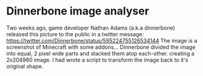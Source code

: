 # Dinnerbone image analyser
Two weeks ago, game developer Nathan Adams (a.k.a dinnerbone) released this picture to the public in a twitter message: https://twitter.com/Dinnerbone/status/595224755126534144
The image is a screenshot of Minecraft with some addons...
Dinnerbone divided the image into equal, 2 pixel wide parts and stacked them atop each-other. creating a 2x204960 image. I had wrote a script to transform the image back to it's original shape.
